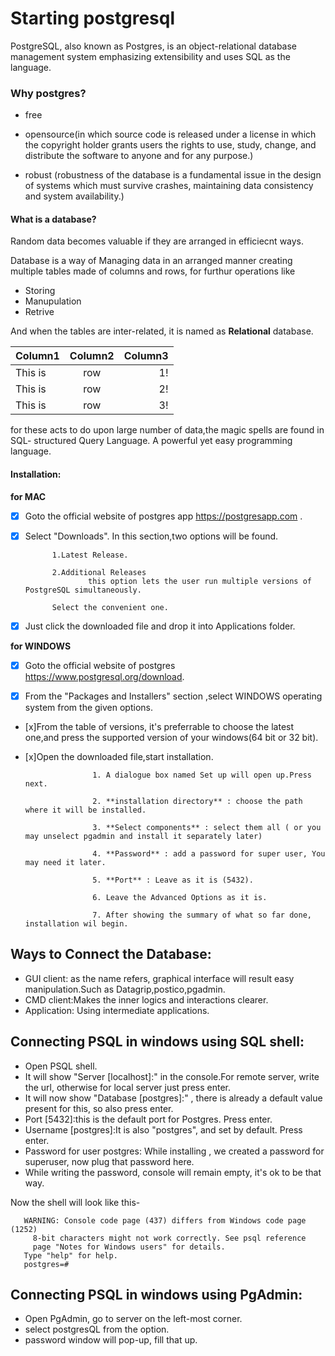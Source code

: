 # Starting postgresql
 PostgreSQL, also known as Postgres, is an object-relational database management system emphasizing extensibility and uses SQL as the language.
 
### Why postgres? 
 
 * free
 
 * opensource(in which source code is released under a license in which the copyright holder grants users the rights to use, study, change, and distribute the software to anyone and for any purpose.)
 
 * robust (robustness of the database is a fundamental issue in the design of systems which must survive crashes, maintaining data consistency and system availability.)


#### What is a database?

Random data becomes valuable if they are arranged in efficiecnt ways.


Database is a way of Managing data in an arranged manner creating multiple tables made of columns and rows, for furthur operations like 

* Storing 
* Manupulation
* Retrive

And when the tables are inter-related, it is named as **Relational** database.


| Column1       |   Column2     |Column3  |
| ------------- |:-------------:| -----:  |
| This is       | row           | 1!      |
| This is       | row           | 2!      |
| This is       | row           | 3!      |


for these acts to do upon large number of data,the magic spells are found in SQL- structured Query Language. A powerful yet easy programming language.

#### Installation: 

**for MAC**

- [x] Goto the official website of postgres app https://postgresapp.com .
- [x] Select "Downloads".
           In this section,two options will be found.

            1.Latest Release.

            2.Additional Releases
                    this option lets the user run multiple versions of PostgreSQL simultaneously.

            Select the convenient one.
        
- [x] Just click the downloaded file and drop it into Applications folder.


**for WINDOWS**

- [x] Goto the official website of postgres  https://www.postgresql.org/download.

- [x] From the "Packages and Installers" section ,select WINDOWS operating system from the given options.

- [x]From the table of versions, it's preferrable to choose the latest one,and press the supported version of your   windows(64 bit or 32 bit).

- [x]Open the downloaded file,start installation.
                     
                     1. A dialogue box named Set up will open up.Press next.

                     2. **installation directory** : choose the path where it will be installed.

                     3. **Select components** : select them all ( or you may unselect pgadmin and install it separately later)

                     4. **Password** : add a password for super user, You may need it later.

                     5. **Port** : Leave as it is (5432).

                     6. Leave the Advanced Options as it is.

                     7. After showing the summary of what so far done, installation wil begin. 



## Ways to Connect the Database:

* GUI client: as the name refers, graphical interface will result easy manipulation.Such as Datagrip,postico,pgadmin.
* CMD client:Makes the inner logics and interactions clearer. 
* Application: Using intermediate applications.

## Connecting PSQL in windows using SQL shell:

* Open PSQL shell.
* It will show "Server [localhost]:" in the console.For remote server, write the url, otherwise for local server just press enter.
* It will now show "Database [postgres]:" , there is already a default value present for this, so also press enter.
* Port [5432]:this is the default port for Postgres. Press enter.
* Username [postgres]:It is also "postgres", and set by default. Press enter.
* Password for user postgres: While installing , we created a password for superuser, now plug that password here.
* While writing the password, console will remain empty, it's ok to be that way.

Now the shell will look like this-

       WARNING: Console code page (437) differs from Windows code page (1252)
         8-bit characters might not work correctly. See psql reference
         page "Notes for Windows users" for details.
       Type "help" for help.
       postgres=#



## Connecting PSQL in windows using PgAdmin:

* Open PgAdmin, go to server on the left-most corner.
* select postgresQL from the option.
* password window will pop-up, fill that up.










